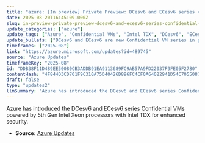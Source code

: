 ```yaml
---
title: "azure: [In preview] Private Preview: DCesv6 and ECesv6 series confidential VMs with Intel® TDX"
date: 2025-08-20T16:45:09.000Z
slug: in-preview-private-preview-dcesv6-and-ecesv6-series-confidential-vms-with-intel-tdx
update_categories: ["azure"]
update_tags: ["Azure", "Confidential VMs", "Intel TDX", "DCesv6", "ECesv6", "Intel Xeon Emerald Rapids"]
update_bullets: ["DCesv6 and ECesv6 are new Confidential VM series in private preview on Azure.", "They use 5th Gen Intel Xeon processors (Emerald Rapids) with Intel Trust Domain Extensions (TDX).", "Intel TDX provides hardware-based memory encryption to protect VM data from the host and hypervisor."]
timeframes: ["2025-08"]
link: "https://azure.microsoft.com/updates?id=489745"
source: "Azure Updates"
timeframeKey: "2025-08"
id: "DDB38F11D489EE50080CB3ADDB91EA9113689FC9AB57A9FD22037F9FE05F2780"
contentHash: "4F844D3CD701F9C310A75D40426D896FC4CF0A64022941D54C7055087603766C"
draft: false
type: "updates2"
llmSummary: "Azure has introduced the DCesv6 and ECesv6 series Confidential VMs powered by 5th Gen Intel Xeon processors with Intel TDX for enhanced security."
---
```


Azure has introduced the DCesv6 and ECesv6 series Confidential VMs powered by 5th Gen Intel Xeon processors with Intel TDX for enhanced security.

- **Source:** [Azure Updates](https://azure.microsoft.com/updates?id=489745)
